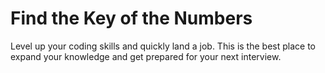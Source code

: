 # Find the Key of the Numbers

Level up your coding skills and quickly land a job. This is the best place to expand your knowledge and get prepared for your next interview.